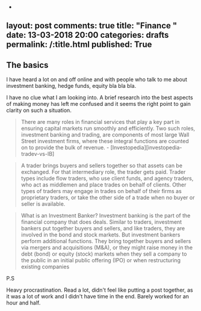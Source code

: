 -
layout: post
comments: true
title:  "Finance "
date:    13-03-2018 20:00
categories: drafts
permalink: /:title.html
published: True
---

## The basics

I have heard a lot on and off online and with people who talk to me
about investment banking, hedge funds, equity bla bla bla.

I have no clue what I am looking into. A brief research into the best
aspects of making money has left me confused and it seems the right
point to gain clarity on such a situation.

>There are many roles in financial services that play a key part in
>ensuring capital markets run smoothly and efficiently.  Two such
>roles, investment banking and trading, are components of most large
>Wall Street investment firms, where these integral functions are
>counted on to provide the bulk of revenue. - [Investopedia][investopedia-tradev-vs-IB]

>A trader brings buyers and sellers together so that assets can be
>exchanged. For that intermediary role, the trader gets paid. Trader
>types include flow traders, who use client funds, and agency traders,
>who act as middlemen and place trades on behalf of clients. Other
>types of traders may engage in trades on behalf of their firms as
>proprietary traders, or take the other side of a trade when no buyer
>or seller is available.

>What is an Investment Banker?  Investment banking is the part of the
>financial company that does deals. Similar to traders, investment
>bankers put together buyers and sellers, and like traders, they are
>involved in the bond and stock markets. But investment bankers
>perform additional functions. They bring together buyers and sellers
>via mergers and acquisitions (M&A), or they might raise money in the
>debt (bond) or equity (stock) markets when they sell a company to the
>public in an initial public offering (IPO) or when restructuring
>existing companies


P.S

Heavy procrastination. Read a lot, didn't feel like putting a post
together, as it was a lot of work and I didn't have time in the
end. Barely worked for an hour and half.

<!--
https://www.quora.com/What-is-it-like-to-be-an-investment-banker

https://80000hours.org/career-reviews/front-office-finance/

https://80000hours.org/career-reviews/trading-in-quantitative-hedge-funds/

https://80000hours.org/about/impact/studies-of-career-change/

[investopedia-tradev-vs-IB]: https://www.investopedia.com/articles/professionals/091714/trader-vs-investment-banker-which-job-best-you.asp

## First impressions
[Which career path allows you to earn the most?
#Investment-Banking!](https://80000hours.org/2013/06/where-can-i-earn-the-most/)

Lot of money involved. Every case study in 80k hours typically claims to
be able to give ~1mn$ after 3 years in work. Long hours of work (90+
hours), i.e., ~13 hours a day.

Looking at what the job involves on Quora, there is so much negativity
ending on "but the money is great".  Causing me to maybe consider
backing off a bit. There seem to be many divisions one can work in
within investment banking, which have possibly different levels of
intellectual stimulation and money involved. 


## What the fuck is Investment Banking?

Is it different from trading?

## Diving into the details

Skills: Analytical skills?

Credentials: You should probably have earned others a lot of money,
should serve as credentials.

Connections: Apparently you will know a lot of people in your life
time who are CEO's and CFO's. Many of your colleagues would be working
in other companies once they exit, . There are specific jobs reserved
for investment banking type of people within industry

Runway: Possibly the best runway possible

	Cons: Long hours, 80-90hrs?

## Entry route for me

1. MBA 
MBA seems to be a good platform to get into investment banking.


Examples?

what if I just stay in the Netherlands?

### MBA needed?



## Exit route?

## how the exit route is in the direction of what you want to do?

## Speak to people in finance
- aerospace girl
- ram
- vishnu




other links to go through?

https://80000hours.org/articles/highest-paying-jobs/

-->
